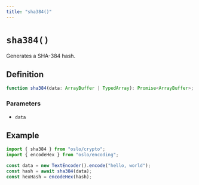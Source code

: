 ```yaml
---
title: "sha384()"
---
```


# `sha384()`

Generates a SHA-384 hash.

## Definition

```ts
function sha384(data: ArrayBuffer | TypedArray): Promise<ArrayBuffer>;
```

### Parameters

- `data`

## Example

```ts
import { sha384 } from "oslo/crypto";
import { encodeHex } from "oslo/encoding";

const data = new TextEncoder().encode("hello, world");
const hash = await sha384(data);
const hexHash = encodeHex(hash);
```
